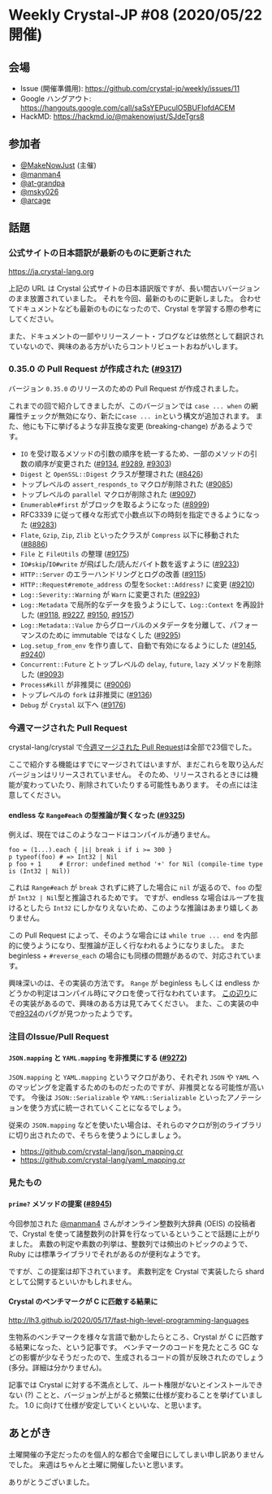 # Weekly Crystal-JP #08 (2020/05/22開催)

## 会場

- Issue (開催準備用): <https://github.com/crystal-jp/weekly/issues/11>
- Google ハングアウト: <https://hangouts.google.com/call/saSsYEPuculO5BUFIofdACEM>
- HackMD: <https://hackmd.io/@makenowjust/SJdeTgrs8>

## 参加者

- [@MakeNowJust][] (主催)
- [@manman4][]
- [@at-grandpa][]
- [@msky026][]
- [@arcage][]

[@MakeNowJust]: https://github.com/MakeNowJust
[@arcage]: https://github.com/arcage
[@at-grandpa]: https://github.com/at-grandpa
[@manman4]: https://github.com/manman4
[@msky026]: https://github.com/msky026

## 話題

### 公式サイトの日本語訳が最新のものに更新された

<https://ja.crystal-lang.org>

上記の URL は Crystal 公式サイトの日本語訳版ですが、長い間古いバージョンのまま放置されていました。
それを今回、最新のものに更新しました。
合わせてドキュメントなども最新のものになったので、Crystal を学習する際の参考にしてください。

また、ドキュメントの一部やリリースノート・ブログなどは依然として翻訳されていないので、興味のある方がいたらコントリビュートおねがいします。

### 0.35.0 の Pull Request が作成された ([#9317](https://github.com/crystal-lang/crystal/pull/9317))

バージョン `0.35.0` のリリースのための Pull Request が作成されました。

これまでの回で紹介してきましたが、このバージョンでは `case ... when` の網羅性チェックが無効になり、新たに`case ... in`という構文が追加されます。
また、他にも下に挙げるような非互換な変更 (breaking-change) があるようです。

  - `IO` を受け取るメソッドの引数の順序を統一するため、一部のメソッドの引数の順序が変更された ([#9134](https://github.com/crystal-lang/crystal/pull/9134), [#9289](https://github.com/crystal-lang/crystal/pull/9289), [#9303](https://github.com/crystal-lang/crystal/pull/9303))
  - `Digest` と `OpenSSL::Digest` クラスが整理された ([#8426](https://github.com/crystal-lang/crystal/pull/8426))
  - トップレベルの `assert_responds_to` マクロが削除された ([#9085](https://github.com/crystal-lang/crystal/pull/9085))
  - トップレベルの `parallel` マクロが削除された ([#9097](https://github.com/crystal-lang/crystal/pull/9097))
  - `Enumerable#first` がブロックを取るようになった ([#8999](https://github.com/crystal-lang/crystal/pull/8999))
  - RFC3339 に従って様々な形式で小数点以下の時刻を指定できるようになった ([#9283](https://github.com/crystal-lang/crystal/pull/9283))
  - `Flate`, `Gzip`, `Zip`, `Zlib` といったクラスが `Compress` 以下に移動された ([#8886](https://github.com/crystal-lang/crystal/pull/8886))
  - `File` と `FileUtils` の整理 ([#9175](https://github.com/crystal-lang/crystal/pull/9175))
  - `IO#skip`/`IO#write` が飛ばした/読んだバイト数を返すように ([#9233](https://github.com/crystal-lang/crystal/pull/9233))
  - `HTTP::Server` のエラーハンドリングとログの改善 ([#9115](https://github.com/crystal-lang/crystal/pull/9115))
  - `HTTP::Request#remote_address` の型を`Socket::Address?` に変更 ([#9210](https://github.com/crystal-lang/crystal/pull/9210))
  - `Log::Severity::Warning` が `Warn` に変更された ([#9293](https://github.com/crystal-lang/crystal/pull/9293))
  - `Log::Metadata` で局所的なデータを扱うようにして、`Log::Context` を再設計した ([#9118](https://github.com/crystal-lang/crystal/pull/9118), [#9227](https://github.com/crystal-lang/crystal/pull/9227), [#9150](https://github.com/crystal-lang/crystal/pull/9150), [#9157](https://github.com/crystal-lang/crystal/pull/9157))
  - `Log::Metadata::Value` からグローバルのメタデータを分離して、パフォーマンスのために immutable ではなくした ([#9295](https://github.com/crystal-lang/crystal/pull/9295))
  - `Log.setup_from_env` を作り直して、自動で有効になるようにした ([#9145](https://github.com/crystal-lang/crystal/pull/9145), [#9240](https://github.com/crystal-lang/crystal/pull/9240))
  - `Concurrent::Future` とトップレベルの `delay`, `future`, `lazy` メソッドを削除した ([#9093](https://github.com/crystal-lang/crystal/pull/9093))
  - `Process#kill` が非推奨に ([#9006](https://github.com/crystal-lang/crystal/pull/9006))
  - トップレベルの `fork` は非推奨に ([#9136](https://github.com/crystal-lang/crystal/pull/9136))
  - `Debug` が `Crystal` 以下へ ([#9176](https://github.com/crystal-lang/crystal/pull/9176))

### 今週マージされた Pull Request
crystal-lang/crystal で[今週マージされた Pull Request][]は全部で23個でした。

[今週マージされた Pull Request]: https://github.com/crystal-lang/crystal/pulls?q=is%3Apr+is%3Amerged+updated%3A2020-05-16..2020-05-22

ここで紹介する機能はすでにマージされてはいますが、まだこれらを取り込んだバージョンはリリースされていません。
そのため、リリースされるときには機能が変わっていたり、削除されていたりする可能性もあります。
その点には注意してください。

#### endless な `Range#each` の型推論が賢くなった ([#9325](https://github.com/crystal-lang/crystal/pull/9325))

例えば、現在ではこのようなコードはコンパイルが通りません。

```crystal
foo = (1...).each { |i| break i if i >= 300 }
p typeof(foo) # => Int32 | Nil
p foo + 1     # Error: undefined method '+' for Nil (compile-time type is (Int32 | Nil))
```

これは `Range#each` が `break` されずに終了した場合に `nil` が返るので、`foo` の型が `Int32 | Nil`型と推論されるためです。
ですが、endless な場合はループを抜けるとしたら `Int32` にしかなりえないため、このような推論はあまり嬉しくありません。

この Pull Request によって、そのような場合には `while true ... end` を内部的に使うようになり、型推論が正しく行なわれるようになりました。
また beginless + `#reverse_each` の場合にも同様の問題があるので、対応されています。

興味深いのは、その実装の方法です。
`Range` が beginless もしくは endless かどうかの判定はコンパイル時にマクロを使って行なわれています。
[この辺り](https://github.com/crystal-lang/crystal/pull/9325/files#diff-b0a7721ffd4c60a271ebdb6cbb73593bR118-R130)にその実装があるので、興味のある方は見てみてください。
また、この実装の中で[#9324](https://github.com/crystal-lang/crystal/pull/9324)のバグが見つかったようです。

### 注目のIssue/Pull Request

#### `JSON.mapping` と `YAML.mapping` を非推奨にする ([#9272](https://github.com/crystal-lang/crystal/pull/9272))

`JSON.mapping` と `YAML.mapping` というマクロがあり、それぞれ `JSON` や `YAML` へのマッピングを定義するためのものだったのですが、非推奨となる可能性が高いです。
今後は `JSON::Serializable` や `YAML::Serializable` といったアノテーションを使う方式に統一されていくことになるでしょう。

従来の `JSON.mapping` などを使いたい場合は、それらのマクロが別のライブラリに切り出されたので、そちらを使うようにしましょう。

  - <https://github.com/crystal-lang/json_mapping.cr>
  - <https://github.com/crystal-lang/yaml_mapping.cr>

### 見たもの

#### `prime?` メソッドの提案 ([#8945](https://github.com/crystal-lang/crystal/issues/8945))

今回参加された [@manman4] さんがオンライン整数列大辞典 (OEIS) の投稿者で、Crystal を使って諸整数列の計算を行なっているということで話題に上がりました。
素数の判定や素数の列挙は、整数列では頻出のトピックのようで、Ruby には標準ライブラリでそれがあるのが便利なようです。

ですが、この提案は却下されています。
素数判定を Crystal で実装したら shard として公開するといいかもしれません。

#### Crystal のベンチマークが C に匹敵する結果に

<http://lh3.github.io/2020/05/17/fast-high-level-programming-languages>

生物系のベンチマークを様々な言語で動かしたらところ、Crystal が C に匹敵する結果になった、という記事です。
ベンチマークのコードを見たところ GC などの影響が少なそうだったので、生成されるコードの質が反映されたのでしょう (多分。詳細は分かりません)。


記事では Crystal に対する不満点として、ルート権限がないとインストールできない (?) ことと、バージョンが上がると頻繁に仕様が変わることを挙げていました。
1.0 に向けて仕様が安定していくといいな、と思います。

## あとがき

土曜開催の予定だったのを個人的な都合で金曜日にしてしまい申し訳ありませんでした。
来週はちゃんと土曜に開催したいと思います。

ありがとうございました。

